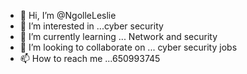 - 👋 Hi, I’m @NgolleLeslie
- 👀 I’m interested in ...cyber security 
- 🌱 I’m currently learning ... Network and security 
- 💞️ I’m looking to collaborate on ... cyber security jobs 
- 📫 How to reach me ...650993745

<!---
NgolleLeslie/NgolleLeslie is a ✨ special ✨ repository because its `README.md` (this file) appears on your GitHub profile.
You can click the Preview link to take a look at your changes.
--->
